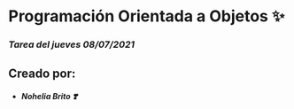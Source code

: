 ﻿# Programación Orientada a Objetos ✨
### _Tarea del jueves 08/07/2021_
## Creado por:
 - ##### Nohelia Brito ❣️